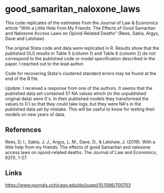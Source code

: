 # good_samaritan_naloxone_laws
This code replicates of the estimates from  the Journal of Law & Economics article "With a Little Help from My Friends: The Effects of Good Samaritan and Naloxone Access Laws on Opioid-Related Deaths" (Rees, Sabia, Argys, Dave and Latshaw).

The original Stata code and data were replicated in R. Results show that the published OLS results in Table 5 (column 1) and Table 6 (column 2) do not correspond to the published code or model specification described in the paper. I reached out to the lead author.

Code for recovering Stata's clustered standard errors may be found at the end of the R file.

*Update:* I received a response from one of the authors. It seems that the published data set contained 57 NA values which (in the unpublished original data) were 0's. In their published models they transformed the values to 0.1 so that they could take logs, but they were NA's in the published data set by mistake. This will be useful to know for testing their models on new years of data.

## References
Rees, D. I., Sabia, J. J., Argys, L. M., Dave, D., & Latshaw, J. (2019). With a little help from my friends: The effects of good Samaritan and naloxone access laws on opioid-related deaths. The Journal of Law and Economics, 62(1), 1-27.

## Links
https://www.journals.uchicago.edu/doi/suppl/10.1086/700703
